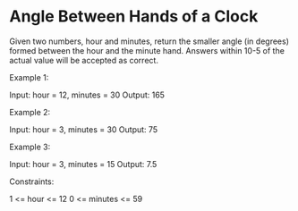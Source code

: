 # Angle Between Hands of a Clock

Given two numbers, hour and minutes, return the smaller angle (in degrees) formed between the hour and the minute hand.
Answers within 10-5 of the actual value will be accepted as correct.

Example 1:

Input: hour = 12, minutes = 30
Output: 165

Example 2:

Input: hour = 3, minutes = 30
Output: 75

Example 3:

Input: hour = 3, minutes = 15
Output: 7.5

Constraints:

1 <= hour <= 12
0 <= minutes <= 59
